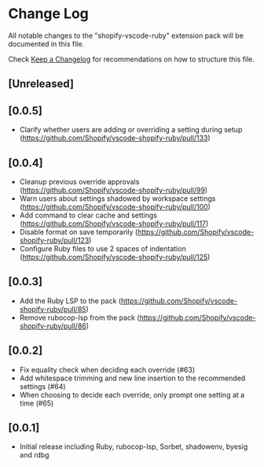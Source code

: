 # Change Log

All notable changes to the "shopify-vscode-ruby" extension pack will be documented in this file.

Check [Keep a Changelog](http://keepachangelog.com/) for recommendations on how to structure this file.

## [Unreleased]

## [0.0.5]

- Clarify whether users are adding or overriding a setting during setup (https://github.com/Shopify/vscode-shopify-ruby/pull/133)

## [0.0.4]

- Cleanup previous override approvals (https://github.com/Shopify/vscode-shopify-ruby/pull/99)
- Warn users about settings shadowed by workspace settings (https://github.com/Shopify/vscode-shopify-ruby/pull/100)
- Add command to clear cache and settings (https://github.com/Shopify/vscode-shopify-ruby/pull/117)
- Disable format on save temporarily (https://github.com/Shopify/vscode-shopify-ruby/pull/123)
- Configure Ruby files to use 2 spaces of indentation (https://github.com/Shopify/vscode-shopify-ruby/pull/125)

## [0.0.3]

- Add the Ruby LSP to the pack (https://github.com/Shopify/vscode-shopify-ruby/pull/85)
- Remove rubocop-lsp from the pack (https://github.com/Shopify/vscode-shopify-ruby/pull/86)

## [0.0.2]

- Fix equality check when deciding each override (#63)
- Add whitespace trimming and new line insertion to the recommended settings (#64)
- When choosing to decide each override, only prompt one setting at a time (#65)

## [0.0.1]

- Initial release including Ruby, rubocop-lsp, Sorbet, shadowenv, byesig and rdbg
